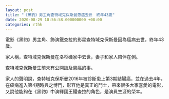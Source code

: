 ```yaml
---
layout: post
title: "《黑豹》男主角查特域克保斯曼患癌去世　終年43歲"
date: 2020-08-29 10:56:58.000000000 +08:00
categories: rthk
---
```


電影《黑豹》男主角、飾演鐵查拉的影星查特域克保斯曼因為癌病去世，終年43歲。

家人稱，查特域克保斯曼在洛杉磯家中去世，妻子和家人陪伴在側。

查特域克保斯曼生前未有公開談及患癌的事。

家人的聲明說，查特域克保斯曼2016年被診斷患上第3期結腸癌，並在過去4年，在癌病進入第4期時與之博鬥，形容他是真正的鬥士，帶來很多大家喜愛的電影，又說他能夠在《黑豹》中演繹國王鐵查拉的角色，是演員生涯的榮幸。
